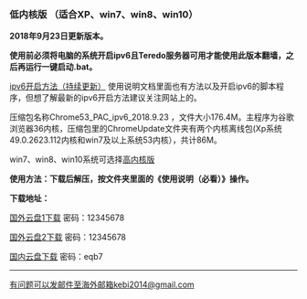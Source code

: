 ### 低内核版 （适合XP、win7、win8、win10）

**2018年9月23日更新版本。**

**使用前必须将电脑的系统开启ipv6且Teredo服务器可用才能使用此版本翻墙，之后再运行一键启动.bat。**

[ipv6开启方法（持续更新）](https://github.com/Alvin9999/new-pac/wiki/ipv6%E5%BC%80%E5%90%AF%E6%96%B9%E6%B3%95) 使用说明文档里面也有方法以及开启ipv6的脚本程序，但想了解最新的ipv6开启方法建议关注网站上的。

压缩包名称Chrome53_PAC_ipv6_2018.9.23 ，文件大小176.4M。主程序为谷歌浏览器36内核，压缩包里的ChromeUpdate文件夹有两个内核离线包(Xp系统49.0.2623.112内核和win7及以上系统53内核），共计86M。

win7、win8、win10系统可选择[高内核版](https://github.com/Alvin9999/new-pac/wiki/%E9%AB%98%E5%86%85%E6%A0%B8%E7%89%88)


**使用方法：下载后解压，按文件夹里面的《使用说明（必看）》操作。**

**下载地址：**

[国外云盘1下载](http://45.32.141.248:8000/f/aeb940a409/) 密码：12345678

[国外云盘2下载](http://108.61.224.82:8000/f/7759ebdbee/) 密码：12345678

[国内云盘下载](https://pan.baidu.com/s/1CpcOUwMvRehsEPySUUqOyg) 密码：eqb7

***

有问题可以发邮件至海外邮箱kebi2014@gmail.com
